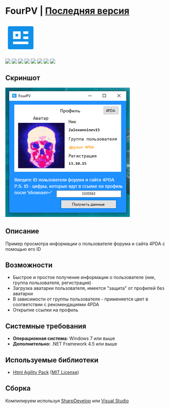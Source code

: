 # FourPV | [Последняя версия](https://github.com/Zalexanninev15/FourPV/releases/latest)

![alt](https://github.com/Zalexanninev15/FourPV/raw/main/FourPV.png)

[![](https://img.shields.io/badge/OS-Windows-informational?logo=windows)](https://github.com/Zalexanninev15/FourPV)
[![](https://img.shields.io/badge/written_on-.NET_Framework_4.5-512BD4.svg?logo=dotnet)](https://dotnet.microsoft.com/download/dotnet-framework/net45)
[![](https://img.shields.io/badge/written_on-CSharp-239120.svg?logo=csharp)](https://github.com/Zalexanninev15/FourPV)
[![](https://img.shields.io/github/v/release/Zalexanninev15/FourPV)](https://github.com/Zalexanninev15/FourPV/releases/latest)
[![](https://img.shields.io/github/downloads/Zalexanninev15/FourPV/total.svg)](https://github.com/Zalexanninev15/FourPV/releases)
[![](https://img.shields.io/github/last-commit/Zalexanninev15/FourPV)](https://github.com/Zalexanninev15/FourPV/commits/main)
[![](https://img.shields.io/badge/license-GPLv3-ligthgreen.svg)](LICENSE)
[![](https://img.shields.io/badge/donate-Buy_Me_a_Coffee-F94400.svg)](https://zalexanninev15.jimdofree.com/buy-me-a-coffee)

## Скриншот

![alt](https://github.com/Zalexanninev15/FourPV/blob/main/Screenshot.png)

## Описание

Пример просмотра информации о пользователе форума и сайта 4PDA с помощью его ID

## Возможности
- Быстрое и простое получение информации о пользователе (ник, группа пользователя, регистрация)
- Загрузка аватарки пользователя, имеется "защита" от профилей без аватарки
- В зависимости от группы пользователя - применяется цвет в соответствии с рекомендациями 4PDA
- Открытие ссылки на профиль

## Системные требования
- **Операционная система:** Windows 7 или выше
- **Дополнительно:** .NET Framework 4.5 или выше

## Используемые библиотеки

* [Html Agility Pack](https://github.com/zzzprojects/html-agility-pack) ([MIT License](https://github.com/zzzprojects/html-agility-pack/blob/master/LICENSE))

## Сборка

Компилируем используя [SharpDevelop](https://sourceforge.net/projects/sharpdevelop) или [Visual Studio](https://visualstudio.microsoft.com/vs)
